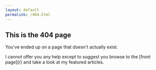```yaml
---
layout: default
permalink: /404.html
---
```


<section>
    <h1>This is the 404 page</h1>
    <p>
        You've ended up on a page that doesn't actually exist.
    </p>
    <p>
        I cannot offer you any help except to suggest you browse to the
        [front page](/) and take a look at my featured articles.
    </p>
</section>
